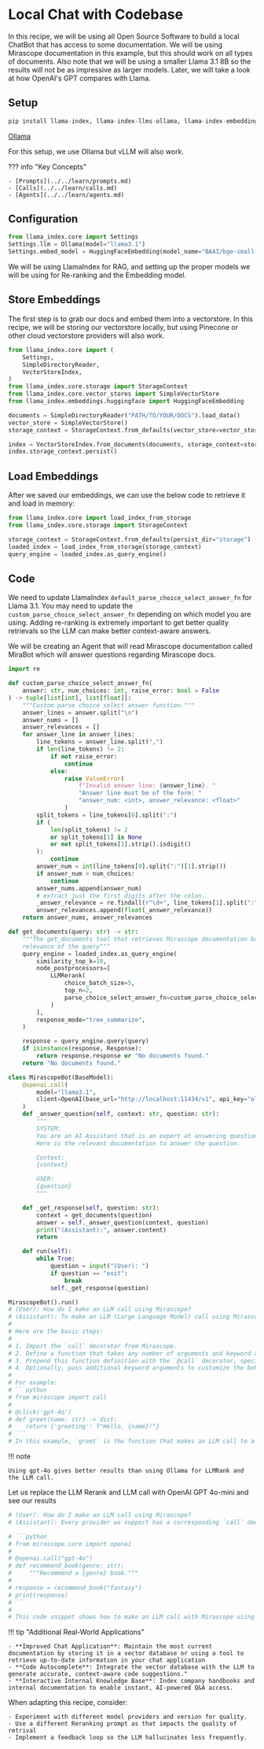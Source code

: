 # Local Chat with Codebase

In this recipe, we will be using all Open Source Software to build a local ChatBot that has access to some documentation. We will be using Mirascope documentation in this example, but this should work on all types of documents. Also note that we will be using a smaller Llama 3.1 8B so the results will not be as impressive as larger models. Later, we will take a look at how OpenAI's GPT compares with Llama.

## Setup

```python
pip install llama-index, llama-index-llms-ollama, llama-index-embeddings-huggingface
```

[Ollama](https://github.com/ollama/ollama)

For this setup, we use Ollama but vLLM will also work.

??? info "Key Concepts"

    - [Prompts](../../learn/prompts.md)
    - [Calls](../../learn/calls.md)
    - [Agents](../../learn/agents.md)

## Configuration

```python
from llama_index.core import Settings
Settings.llm = Ollama(model="llama3.1")
Settings.embed_model = HuggingFaceEmbedding(model_name="BAAI/bge-small-en-v1.5")
```

We will be using LlamaIndex for RAG, and setting up the proper models we will be using for Re-ranking and the Embedding model.

## Store Embeddings

The first step is to grab our docs and embed them into a vectorstore. In this recipe, we will be storing our vectorstore locally, but using Pinecone or other cloud vectorstore providers will also work.

```python
from llama_index.core import (
    Settings,
    SimpleDirectoryReader,
    VectorStoreIndex,
)
from llama_index.core.storage import StorageContext
from llama_index.core.vector_stores import SimpleVectorStore
from llama_index.embeddings.huggingface import HuggingFaceEmbedding

documents = SimpleDirectoryReader("PATH/TO/YOUR/DOCS").load_data()
vector_store = SimpleVectorStore()
storage_context = StorageContext.from_defaults(vector_store=vector_store)

index = VectorStoreIndex.from_documents(documents, storage_context=storage_context)
index.storage_context.persist()
```

## Load Embeddings

After we saved our embeddings, we can use the below code to retrieve it and load in memory:

```python
from llama_index.core import load_index_from_storage
from llama_index.core.storage import StorageContext

storage_context = StorageContext.from_defaults(persist_dir="storage")
loaded_index = load_index_from_storage(storage_context)
query_engine = loaded_index.as_query_engine()
```

## Code

We need to update LlamaIndex `default_parse_choice_select_answer_fn` for Llama 3.1. You may need to update the `custom_parse_choice_select_answer_fn` depending on which model you are using. Adding re-ranking is extremely important to get better quality retrievals so the LLM can make better context-aware answers.

We will be creating an Agent that will read Mirascope documentation called MiraBot which will answer questions regarding Mirascope docs.

```python
import re

def custom_parse_choice_select_answer_fn(
    answer: str, num_choices: int, raise_error: bool = False
) -> tuple[list[int], list[float]]:
    """Custom parse choice select answer function."""
    answer_lines = answer.split("\n")
    answer_nums = []
    answer_relevances = []
    for answer_line in answer_lines:
        line_tokens = answer_line.split(",")
        if len(line_tokens) != 2:
            if not raise_error:
                continue
            else:
                raise ValueError(
                    f"Invalid answer line: {answer_line}. "
                    "Answer line must be of the form: "
                    "answer_num: <int>, answer_relevance: <float>"
                )
        split_tokens = line_tokens[0].split(":")
        if (
            len(split_tokens) != 2
            or split_tokens[1] is None
            or not split_tokens[1].strip().isdigit()
        ):
            continue
        answer_num = int(line_tokens[0].split(":")[1].strip())
        if answer_num > num_choices:
            continue
        answer_nums.append(answer_num)
        # extract just the first digits after the colon.
        _answer_relevance = re.findall(r"\d+", line_tokens[1].split(":")[1].strip())[0]
        answer_relevances.append(float(_answer_relevance))
    return answer_nums, answer_relevances

def get_documents(query: str) -> str:
    """The get_documents tool that retrieves Mirascope documentation based on the
    relevance of the query"""
    query_engine = loaded_index.as_query_engine(
        similarity_top_k=10,
        node_postprocessors=[
            LLMRerank(
                choice_batch_size=5,
                top_n=2,
                parse_choice_select_answer_fn=custom_parse_choice_select_answer_fn,
            )
        ],
        response_mode="tree_summarize",
    )

    response = query_engine.query(query)
    if isinstance(response, Response):
        return response.response or "No documents found."
    return "No documents found."

class MirascopeBot(BaseModel):
    @openai.call(
        model="llama3.1",
        client=OpenAI(base_url="http://localhost:11434/v1", api_key="ollama"),
    )
    def _answer_question(self, context: str, question: str):
        """
        SYSTEM:
        You are an AI Assistant that is an expert at answering questions about Mirascope.
        Here is the relevant documentation to answer the question.

        Context:
        {context}

        USER:
        {question}
        """

    def _get_response(self, question: str):
        context = get_documents(question)
        answer = self._answer_question(context, question)
        print("(Assistant):", answer.content)
        return

    def run(self):
        while True:
            question = input("(User): ")
            if question == "exit":
                break
            self._get_response(question)

MirascopeBot().run()
# (User): How do I make an LLM call using Mirascope?
# (Assistant): To make an LLM (Large Language Model) call using Mirascope, you can use the `call` decorator provided by Mirascope.
#
# Here are the basic steps:
#
# 1. Import the `call` decorator from Mirascope.
# 2. Define a function that takes any number of arguments and keyword arguments. This will be the function that makes the LLM call.
# 3. Prepend this function definition with the `@call` decorator, specifying the name of the model you want to use (e.g., "gpt-4o").
# 4. Optionally, pass additional keyword arguments to customize the behavior of the LLM call.
#
# For example:
# ```python
# from mirascope import call
#
# @click('gpt-4o')
# def greet(name: str) -> dict:
#    return {'greeting': f"Hello, {name}!"}
# ```
# In this example, `greet` is the function that makes an LLM call to a GPT-4o model. The `@call('gpt-4o')` decorator turns this function into an LLM call.
```

!!! note

    Using gpt-4o gives better results than using Ollama for LLMRank and the LLM call.

Let us replace the LLM Rerank and LLM call with OpenAI GPT 4o-mini and see our results

```python
# (User): How do I make an LLM call using Mirascope?
# (Assistant): Every provider we support has a corresponding `call` decorator for **turning a function into a call to an LLM**. You can use this decorator on any function definition to make an LLM call, like so:

# ```python
# from mirascope.core import openai
#
# @openai.call("gpt-4o")
# def recommend_book(genre: str):
#     """Recommend a {genre} book."""
#    
# response = recommend_book("fantasy")
# print(response)
# ```
#
# This code snippet shows how to make an LLM call with Mirascope using the `call` decorator. The `@openai.call("gpt-4o")` line above the function definition tells Mirascope to use the "gpt-4o" model for this function, effectively turning it into a call to the Large Language Model (LLM).
```

!!! tip "Additional Real-World Applications"

    - **Improved Chat Application**: Maintain the most current documentation by storing it in a vector database or using a tool to retrieve up-to-date information in your chat application
    - **Code Autocomplete**: Integrate the vector database with the LLM to generate accurate, context-aware code suggestions."
    - **Interactive Internal Knowledge Base**: Index company handbooks and internal documentation to enable instant, AI-powered Q&A access.

When adapting this recipe, consider:

    - Experiment with different model providers and version for quality.
    - Use a different Reranking prompt as that impacts the quality of retrival
    - Implement a feedback loop so the LLM hallucinates less frequently. 
